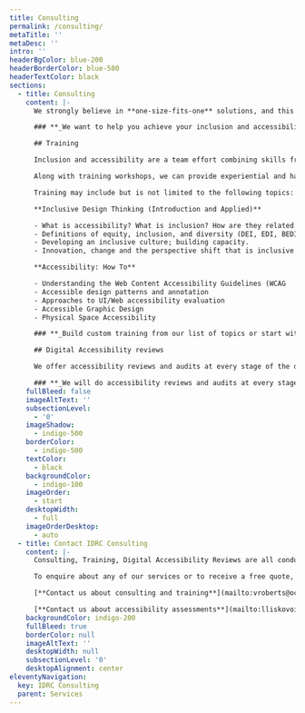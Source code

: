 ```yaml
---
title: Consulting
permalink: /consulting/
metaTitle: ''
metaDesc: ''
intro: ''
headerBgColor: blue-200
headerBorderColor: blue-500
headerTextColor: black
sections:
  - title: Consulting
    content: |-
      We strongly believe in **one-size-fits-one** solutions, and this extends to our services. We work closely with our clients to meet you where you are and co-create customized approaches that can include a combination of training, accessibility evaluation, and flexible consulting support. There is no fixed, linear path through this work; organizations that feel behind can make great leaps through sustainable initiatives. Our consulting ethos is that everyone can (and should) learn to fold the perspective shift that Inclusive Design gives us into everything we do professionally: product-related, team-related, procurement, HR, management, hiring, external outreach… everything.

      ### **_We want to help you achieve your inclusion and accessibility goals._**

      ## Training

      Inclusion and accessibility are a team effort combining skills from ideation to practical skills (the tactical) and to culture. We offer a wide range of training approaches and workshops to take your team to the next level, whether you’re looking to change minds, learn practical skills, or inspire teams.

      Along with training workshops, we can provide experiential and hands-on learning activities such as inclusive design sprints and inclusive design challenges. When creating or customizing content, IDRC can co-create with the client (to their desired level of engagement) what those trainings will be. You can build custom training from our list of topics or start with a prepared workshop that bundles related topics.

      Training may include but is not limited to the following topics:

      **Inclusive Design Thinking (Introduction and Applied)**

      - What is accessibility? What is inclusion? How are they related to innovation?
      - Definitions of equity, inclusion, and diversity (DEI, EDI, BEDI, etc.) demystified.
      - Developing an inclusive culture; building capacity.
      - Innovation, change and the perspective shift that is inclusive thinking.

      **Accessibility: How To**

      - Understanding the Web Content Accessibility Guidelines (WCAG
      - Accessible design patterns and annotation
      - Approaches to UI/Web accessibility evaluation
      - Accessible Graphic Design
      - Physical Space Accessibility

      ### **_Build custom training from our list of topics or start with a prepared workshop that bundles related topics._**

      ## Digital Accessibility reviews

      We offer accessibility reviews and audits at every stage of the design process. Grounded in our expertise in accessibility and the Web Content Accessibility Guidelines (WCAG), we test websites, mobile apps, and other digital interactions and provide you with the guidance you need to create accessible experiences. We will review designs, existing websites, apps, VPATs or other accessibility communication.

      ### **_We will do accessibility reviews and audits at every stage of the design process._**
    fullBleed: false
    imageAltText: ''
    subsectionLevel:
      - '0'
    imageShadow:
      - indigo-500
    borderColor:
      - indigo-500
    textColor:
      - black
    backgroundColor:
      - indigo-100
    imageOrder:
      - start
    desktopWidth:
      - full
    imageOrderDesktop:
      - auto
  - title: Contact IDRC Consulting
    content: |-
      Consulting, Training, Digital Accessibility Reviews are all conducted by the IDRC's own experts, all of whom possess years of experience in accessibility.

      To enquire about any of our services or to receive a free quote, please contact us.

      [**Contact us about consulting and training**](mailto:vroberts@ocadu.ca)

      [**Contact us about accessibility assessments**](mailto:lliskovoi@ocadu.ca)
    backgroundColor: indigo-200
    fullBleed: true
    borderColor: null
    imageAltText: ''
    desktopWidth: null
    subsectionLevel: '0'
    desktopAlignment: center
eleventyNavigation:
  key: IDRC Consulting
  parent: Services
---
```


